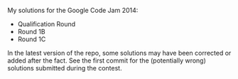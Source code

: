 My solutions for the Google Code Jam 2014:
* Qualification Round
* Round 1B
* Round 1C

In the latest version of the repo, some solutions may have been corrected or added after the fact.
See the first commit for the (potentially wrong) solutions submitted during the contest.
